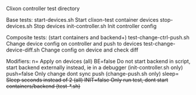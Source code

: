 Clixon controller test directory

Base tests: 
start-devices.sh      Start clixon-test container devices
stop-devices.sh       Stop devices
init-controller.sh    Init controller config

Composite tests: (start containers and backend+)
test-change-ctrl-push.sh   Change device config on controller and push to devices
test-change-device-diff.sh Change config on device and check diff

Modifiers:
n=<nr>                Apply on <nr> devices (all)
BE=false              Do not start backend in script, start backend externally instead,
                      ie in a debugger (init-controller.sh only)
push=false            Only change dont sync push (change-push.sh only)
sleep=<s>             Sleep <s> seconds instead of 2 (all)
INIT=false            Only run test, dont start containers/backend (test-*.sh)
